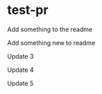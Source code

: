 # test-pr

Add something to the readme


Add something new to readme


Update 3

Update 4

Update 5
